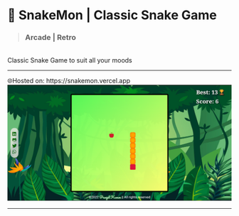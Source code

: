 # 🐍 SnakeMon | Classic Snake Game
> ### Arcade | Retro 
<br>
Classic Snake Game to suit all your moods
<hr>
🌐Hosted on: https://snakemon.vercel.app
<br>
<img src="./img/seo.png">
<hr>
<br>
